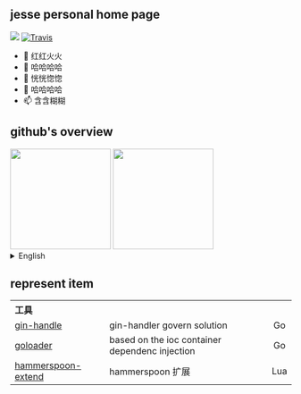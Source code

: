 ## jesse personal home page
<img src="https://wakatime.com/badge/user/2b8721ce-129f-413a-8c60-69d3022357a9.svg" /> [![Travis](https://img.shields.io/badge/language-Go-red.svg)]()

- 👋 红红火火
- 👀 哈哈哈哈
- 🌱 恍恍惚惚
- 💞️ 哈哈哈哈
- 📫 含含糊糊


## github's overview
 <div>
  <img height="180" src="https://github-readme-stats.vercel.app/api?username=demoManito&include_all_commits=true&show_icons=true&hide_border=true&theme=dracula&locale=cn"/>
  <img height="180" src="https://github-readme-stats.vercel.app/api/top-langs/?username=demoManito&locale=cn"/>
</div>

<details>
  <summary>
    English
  </summary>
  <div>
    <div>
      <img height="180" src="https://github-readme-stats.vercel.app/api?username=demoManito&include_all_commits=true&show_icons=true&hide_border=true&theme=dracula"/>
      <img height="180" src="https://github-readme-stats.vercel.app/api/top-langs/?username=demoManito"/>
    </div>
  <div>
</details>
    
   
## represent item
<table>
  <th colspan="3" align="left">工具</th>
  <tr>
    <td><a href="https://github.com/demoManito/gin-handler">gin-handle</a></td>
    <td>gin-handler govern solution</td>
    <td align="center">Go</td>
  </tr>
  <tr>
    <td><a href="https://github.com/demoManito/goloader">goloader</a></td>
    <td>based on the ioc container dependenc injection</td>
    <td align="center">Go</td>
  </tr>
  <tr>
    <td><a href="https://github.com/demoManito/hammerspoon-extend">hammerspoon-extend</a></td>
    <td>hammerspoon 扩展</td>
    <td align="center">Lua</td>
  </tr>
</table>
